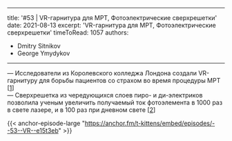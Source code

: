 
---
title: '#53 | VR-гарнитура для МРТ, Фотоэлектрические сверхрешетки'
date: 2021-08-13
excerpt: 'VR-гарнитура для МРТ, Фотоэлектрические сверхрешетки'
timeToRead: 1057
authors:
  - Dmitry Sitnikov
  - George Ymydykov
---

— Исследователи из Королевского колледжа Лондона создали VR-гарнитуру для борьбы пациентов со страхом во время процедуры МРТ [[1](https://www.nature.com/articles/s41598-021-95634-y)]<br/>
— Сверхрешетка из чередующихся слоев пиро- и ди-электриков позволила ученым увеличить получаемый ток фотоэлемента в 1000 раз в свете лазере, и в 100 раз при дневном свете [[2](https://www.pv-magazine.com/2021/08/04/crystal-arrangement-results-in-1000x-more-power-from-ferroelectric-solar-cells/)]

{{< anchor-episode-large "https://anchor.fm/t-kittens/embed/episodes/--53--VR--e15t3eb" >}}
